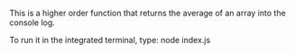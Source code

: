 This is a higher order function that returns the average of an array into the console log.

To run it in the integrated terminal, type: node index.js